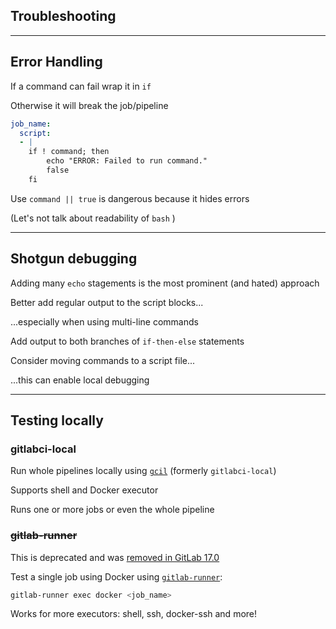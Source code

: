 <!-- .slide: id="gitlab_troubleshooting" class="vertical-center" -->

<i class="fa-duotone fa-bug fa-8x" style="float: right; color: grey;"></i>

## Troubleshooting

---

## Error Handling

If a command can fail wrap it in `if`

Otherwise it will break the job/pipeline

```yaml
job_name:
  script:
  - |
    if ! command; then
        echo "ERROR: Failed to run command."
        false
    fi
```

Use `command || true` is dangerous because it hides errors

(Let's not talk about readability of `bash` <i class="fa-duotone fa-face-sad-cry"></i>)

---

## Shotgun debugging

Adding many `echo` stagements is the most prominent (and hated) approach

Better add regular output to the script blocks...

...especially when using multi-line commands

Add output to both branches of `if-then-else` statements

Consider moving commands to a script file...

...this can enable local debugging

---

## Testing locally

### gitlabci-local

Run whole pipelines locally using [`gcil`](https://gitlab.com/RadianDevCore/tools/gcil) (formerly `gitlabci-local`)

Supports shell and Docker executor

Runs one or more jobs or even the whole pipeline

### ~~gitlab-runner~~

<i class="fa-duotone fa-triangle-exclamation"></i> This is deprecated and was [removed in GitLab 17.0](https://docs.gitlab.com/ee/update/deprecations.html#the-gitlab-runner-exec-command-is-deprecated)

Test a single job using Docker using [`gitlab-runner`](https://gitlab.com/gitlab-org/gitlab-runner):

```bash
gitlab-runner exec docker <job_name>
```

Works for more executors: shell, ssh, docker-ssh and more!
